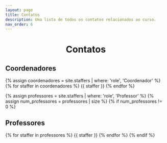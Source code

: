 ```yaml
---
layout: page
title: Contatos
description: Uma lista de todos os contatos relacionados ao curso.
nav_order: 6
---
```


<h1 align="center"><span style='font-weight: bold;'>Contatos</span></h1>

## Coordenadores

{% assign coordenadores = site.staffers | where: 'role', 'Coordenador' %}
{% for staffer in coordenadores %}
{{ staffer }}
{% endfor %}

{% assign professores = site.staffers | where: 'role', 'Professor' %}
{% assign num_professores = professores | size %}
{% if num_professores != 0 %}

## Professores

{% for staffer in professores %}
{{ staffer }}
{% endfor %}
{% endif %}
